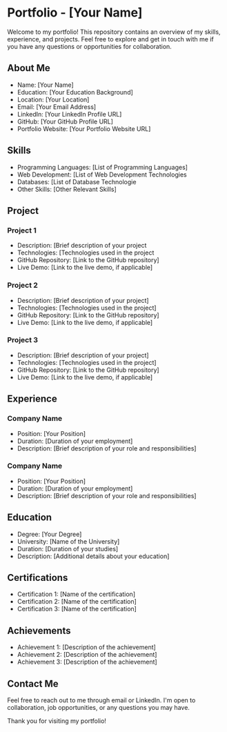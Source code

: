 # Portfolio - [Your Name]

Welcome to my portfolio! This repository contains an overview of my skills, experience, and projects. Feel free to explore and get in touch with me if you have any questions or opportunities for collaboration.

## About Me

- Name: [Your Name]
- Education: [Your Education Background]
- Location: [Your Location]
- Email: [Your Email Address]
- LinkedIn: [Your LinkedIn Profile URL]
- GitHub: [Your GitHub Profile URL]
- Portfolio Website: [Your Portfolio Website URL]

## Skills
- Programming Languages: [List of Programming Languages]
- Web Development: [List of Web Development Technologies
- Databases: [List of Database Technologie
- Other Skills: [Other Relevant Skills]
## Project

### Project 1

- Description: [Brief description of your project
- Technologies: [Technologies used in the project
- GitHub Repository: [Link to the GitHub repository]
- Live Demo: [Link to the live demo, if applicable]

### Project 2

- Description: [Brief description of your project]
- Technologies: [Technologies used in the project]
- GitHub Repository: [Link to the GitHub repository]
- Live Demo: [Link to the live demo, if applicable]

### Project 3

- Description: [Brief description of your project]
- Technologies: [Technologies used in the project]
- GitHub Repository: [Link to the GitHub repository]
- Live Demo: [Link to the live demo, if applicable]

## Experience

### Company Name

- Position: [Your Position]
- Duration: [Duration of your employment]
- Description: [Brief description of your role and responsibilities]

### Company Name

- Position: [Your Position]
- Duration: [Duration of your employment]
- Description: [Brief description of your role and responsibilities]

## Education

- Degree: [Your Degree]
- University: [Name of the University]
- Duration: [Duration of your studies]
- Description: [Additional details about your education]

## Certifications

- Certification 1: [Name of the certification]
- Certification 2: [Name of the certification]
- Certification 3: [Name of the certification]

## Achievements

- Achievement 1: [Description of the achievement]
- Achievement 2: [Description of the achievement]
- Achievement 3: [Description of the achievement]

## Contact Me

Feel free to reach out to me through email or LinkedIn. I'm open to collaboration, job opportunities, or any questions you may have.

Thank you for visiting my portfolio!

